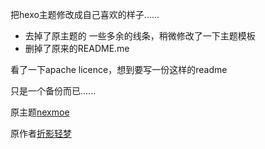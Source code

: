把hexo主题修改成自己喜欢的样子......

- 去掉了原主题的 一些多余的线条，稍微修改了一下主题模板
- 删掉了原来的README.me

看了一下apache licence，想到要写一份这样的readme

只是一个备份而已......

原主题[nexmoe](https://github.com/nexmoe/hexo-theme-nexmoe)



原作者[折影轻梦](https://nexmoe.com/)